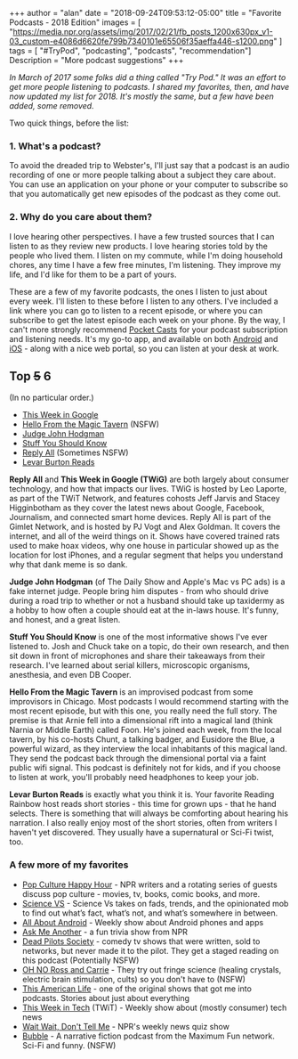 +++
author = "alan"
date = "2018-09-24T09:53:12-05:00"
title = "Favorite Podcasts - 2018 Edition"
images = [
"https://media.npr.org/assets/img/2017/02/21/fb_posts_1200x630px_v1-03_custom-e4086d6620fe799b7340101e65506f35aeffa446-s1200.png"
]
tags = [ "#TryPod", "podcasting", "podcasts", "recommendation"]
Description = "More podcast suggestions"
+++

_In March of 2017 some folks did a thing called "Try Pod." It was an effort to get more people listening to podcasts. I shared my favorites, then, and have now updated my list for 2018. It's mostly the same, but a few have been added, some removed._

Two quick things, before the list:

### 1. What's a podcast?

To avoid the dreaded trip to Webster's, I'll just say that a podcast is an audio recording of one or more people talking about a subject they care about. You can use an application on your phone or your computer to subscribe so that you automatically get new episodes of the podcast as they come out.

### 2. Why do you care about them?

I love hearing other perspectives. I have a few trusted sources that I can listen to as they review new products. I love hearing stories told by the people who lived them. I listen on my commute, while I'm doing household chores, any time I have a few free minutes, I'm listening. They improve my life, and I'd like for them to be a part of yours.

These are a few of my favorite podcasts, the ones I listen to just about every week. I'll listen to these before I listen to any others. I've included a link where you can go to listen to a recent episode, or where you can subscribe to get the latest episode each week on your phone. By the way, I can't more strongly recommend [Pocket Casts](https://www.shiftyjelly.com/pocketcasts/) for your podcast subscription and listening needs. It's my go-to app, and available on both [Android](https://play.google.com/store/apps/details?id=au.com.shiftyjelly.pocketcasts) and [iOS](https://itunes.apple.com/us/app/pocket-casts/id414834813?mt=8) - along with a nice web portal, so you can listen at your desk at work.

## Top ~~5~~ 6

(In no particular order.)

- [This Week in Google](https://twit.tv/shows/this-week-in-google)
- [Hello From the Magic Tavern](//www.earwolf.com/show/hello-from-the-magic-tavern/) (NSFW)
- [Judge John Hodgman](//www.maximumfun.org/shows/judge-john-hodgman)
- [Stuff You Should Know](//www.stuffyoushouldknow.com/)
- [Reply All](https://gimletmedia.com/reply-all/) (Sometimes NSFW)
- [Levar Burton Reads](http://www.levarburtonpodcast.com/)

**Reply All** and **This Week in Google (TWiG)** are both largely about consumer technology, and how that impacts our lives. TWiG is hosted by Leo Laporte, as part of the TWiT Network, and features cohosts Jeff Jarvis and Stacey Higginbotham as they cover the latest news about Google, Facebook, Journalism, and connected smart home devices. Reply All is part of the Gimlet Network, and is hosted by PJ Vogt and Alex Goldman. It covers the internet, and all of the weird things on it. Shows have covered trained rats used to make hoax videos, why one house in particular showed up as the location for lost iPhones, and a regular segment that helps you understand why that dank meme is so dank.

**Judge John Hodgman** (of The Daily Show and Apple's Mac vs PC ads) is a fake internet judge. People bring him disputes - from who should drive during a road trip to whether or not a husband should take up taxidermy as a hobby to how often a couple should eat at the in-laws house. It's funny, and honest, and a great listen.

**Stuff You Should Know** is one of the most informative shows I've ever listened to. Josh and Chuck take on a topic, do their own research, and then sit down in front of microphones and share their takeaways from their research. I've learned about serial killers, microscopic organisms, anesthesia, and even DB Cooper.

**Hello From the Magic Tavern** is an improvised podcast from some improvisors in Chicago. Most podcasts I would recommend starting with the most recent episode, but with this one, you really need the full story. The premise is that Arnie fell into a dimensional rift into a magical land (think Narnia or Middle Earth) called Foon. He's joined each week, from the local tavern, by his co-hosts Chunt, a talking badger, and Eusidore the Blue, a powerful wizard, as they interview the local inhabitants of this magical land. They send the podcast back through the dimensional portal via a faint public wifi signal. This podcast is definitely not for kids, and if you choose to listen at work, you'll probably need headphones to keep your job.

**Levar Burton Reads** is exactly what you think it is. Your favorite Reading Rainbow host reads short stories - this time for grown ups - that he hand selects. There is something that will always be comforting about hearing his narration. I also really enjoy most of the short stories, often from writers I haven't yet discovered. They usually have a supernatural or Sci-Fi twist, too.

### A few more of my favorites

* [Pop Culture Happy Hour](https://www.npr.org/podcasts/510282/pop-culture-happy-hour) - NPR writers and a rotating series of guests discuss pop culture - movies, tv, books, comic books, and more.
* [Science VS](http://www.gimletmedia.com/science-vs) - Science Vs takes on fads, trends, and the opinionated mob to find out what’s fact, what’s not, and what’s somewhere in between.
* [All About Android](https://twit.tv/shows/all-about-android) - Weekly show about Android phones and apps
* [Ask Me Another](//www.npr.org/programs/ask-me-another/?showDate=2017-03-24) - a fun trivia show from NPR
* [Dead Pilots Society](//maximumfun.org/shows/dead-pilots-society) - comedy tv shows that were written, sold to networks, but never made it to the pilot. They get a staged reading on this podcast (Potentially NSFW)
* [OH NO Ross and Carrie](//ohnopodcast.com/) - They try out fringe science (healing crystals, electric brain stimulation, cults) so you don't have to (NSFW)
* [This American Life](https://www.thisamericanlife.org/) - one of the original shows that got me into podcasts. Stories about just about everything
* [This Week in Tech](https://twit.tv/shows/this-week-in-tech) (TWiT) - Weekly show about (mostly consumer) tech news
* [Wait Wait, Don't Tell Me](//www.npr.org/programs/wait-wait-dont-tell-me/) - NPR's weekly news quiz show
* [Bubble](https://www.maximumfun.org/shows/bubble) - A narrative fiction podcast from the Maximum Fun network. Sci-Fi and funny. (NSFW)
